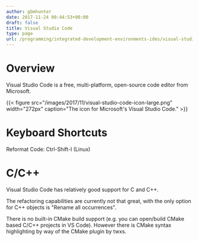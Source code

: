 ```yaml
---
author: gbmhunter
date: 2017-11-24 00:44:53+00:00
draft: false
title: Visual Studio Code
type: page
url: /programming/integrated-development-environments-ides/visual-studio-code
---
```


# Overview

Visual Studio Code is a free, multi-platform, open-source code editor from Microsoft.

{{< figure src="/images/2017/11/visual-studio-code-icon-large.png" width="272px" caption="The icon for Microsoft's Visual Studio Code."  >}}

# Keyboard Shortcuts

Reformat Code: Ctrl-Shift-I (Linux)

# C/C++

Visual Studio Code has relatively good support for C and C++.

The refactoring capabilities are currently not that great, with the only option for C++ objects is "Rename all occurrences".

There is no built-in CMake build support (e.g. you can open/build CMake based C/C++ projects in VS Code). However there is CMake syntax highlighting by way of the CMake plugin by twxs.
